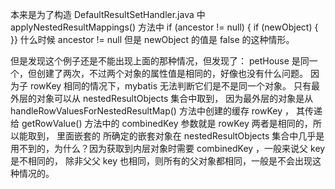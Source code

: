 本来是为了构造 DefaultResultSetHandler.java 中 applyNestedResultMappings() 方法中
if (ancestor != null) { if (newObject) { }} 什么时候 ancestor != null 但是 newObject 的值是 false 的这种情形。

但是发现这个例子还是不能出现上面的那种情况，但发现了：
petHouse 是同一个，但创建了两次，不过两个对象的属性值是相同的，好像也没有什么问题。
因为子 rowKey 相同的情况下，mybatis 无法判断它们是不是同一个对象。
只有最外层的对象可以从 nestedResultObjects 集合中取到，
因为最外层的对象是从 handleRowValuesForNestedResultMap() 方法中创建的缓存 rowKey ，
其传递给 getRowValue() 方法中的 combinedKey 参数就是 rowKey 两者是相同的，所以能取到，<resultMap/> 里面嵌套的 <resultMap/> 
所确定的嵌套对象在 nestedResultObjects 集合中几乎是用不到的，为什么？因为获取到内层对象时需要 combinedKey ，一般来说父 key 是不相同的，
除非父父 key 也相同，则所有的父对象都相同，一般是不会出现这种情况的。
